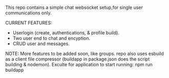 This repo contains a simple chat websocket setup,for single user communications only.

CURRENT FEATURES:

- Userlogin (create, authentications, & profile build).
- Two user end to chat and encyption.
- CRUD user and messages.

NOTE: More features to be added soon, like groups. repo also uses esbuild as a client file compressor (buildapp in package.json does the script building & nodemon). Exculte for application to start running: npm run buildapp
